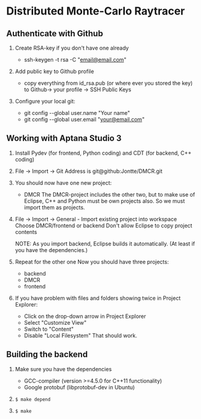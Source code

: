 
Distributed Monte-Carlo Raytracer
=================================

Authenticate with Github
--------------------
1. Create RSA-key if you don't have one already
	- ssh-keygen -t rsa -C "email@email.com"

2. Add public key to Github profile
	- copy everything from id_rsa.pub (or where ever you stored the key) to Github-> 
	your profile -> SSH Public Keys

3. Configure your local git:
	- git config --global user.name "Your name"
	- git config --global user.email "your@email.com"
	

Working with Aptana Studio 3
--------------------
1. Install Pydev (for frontend, Python coding) and CDT (for backend, C++ coding)
2. File -> Import -> Git
	Address is git@github:Jontte/DMCR.git

3. You should now have one new project:
	- DMCR
	The DMCR-project includes the other two, but to make use of Eclipse, C++ and Python
	must be own projects also.
	So we must import them as projects.
	
4. File -> Import -> General - Import existing project into workspace
	Choose DMCR/frontend or backend
	Don't allow Eclipse to copy project contents
	
	NOTE: As you import backend, Eclipse builds it automatically. (At least if you have 
	the dependencies.)
	
5.	Repeat for the other one
	Now you should have three projects:
	- backend
	- DMCR
	- frontend
	
6.	If you have problem with files and folders showing twice in Project Explorer:
	- Click on the drop-down arrow in Project Explorer
	- Select "Customize View"
	- Switch to "Content"
	- Disable "Local Filesystem"
	That should work.
	

Building the backend
--------------------

1. Make sure you have the dependencies
   - GCC-compiler (version >=4.5.0 for C++11 functionality)
   - Google protobuf (libprotobuf-dev in Ubuntu)

2. `$ make depend`

3. `$ make`

